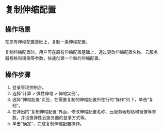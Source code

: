 # 复制伸缩配置<a name="as_02_0104"></a>

## 操作场景<a name="section2495449014355"></a>

在原有伸缩配置基础上，复制一条伸缩配置。

复制伸缩配置时，用户可在原有伸缩配置基础上，通过更改伸缩配置名称、云服务器规格和镜像等参数，快速创建一个新的伸缩配置。

## 操作步骤<a name="section1657416306249"></a>

1.  登录管理控制台。
2.  选择“计算 \> 弹性伸缩 \> 伸缩实例”。
3.  选择“伸缩配置”页签，在需要复制的伸缩配置所在行的“操作”列下，单击“复制”。
4.  在弹出的“复制伸缩配置”界面，修改伸缩配置名称、云服务器规格和镜像等参数，并设置弹性云服务器的登录方式等。
5.  单击“确定”，完成复制伸缩配置操作。

